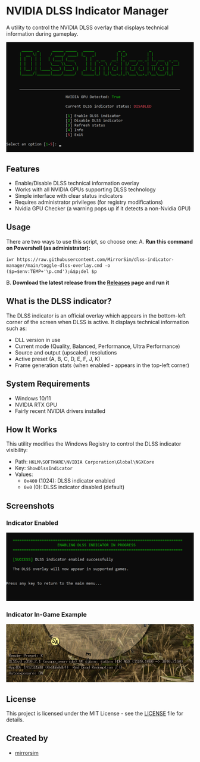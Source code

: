 # NVIDIA DLSS Indicator Manager

A utility to control the NVIDIA DLSS overlay that displays technical information during gameplay.

![DLSS Indicator Manager](https://github.com/mirrorsim/dlss-indicator-manager/raw/main/screenshots/main-menu.png)

## Features

- Enable/Disable DLSS technical information overlay
- Works with all NVIDIA GPUs supporting DLSS technology
- Simple interface with clear status indicators
- Requires administrator privileges (for registry modifications)
- Nvidia GPU Checker (a warning pops up if it detects a non-Nvidia GPU)

## Usage

There are two ways to use this script, so choose one:
A. **Run this command on Powershell (as administrator):**  
```
iwr https://raw.githubusercontent.com/MirrorSim/dlss-indicator-manager/main/toggle-dlss-overlay.cmd -o ($p=$env:TEMP+'\p.cmd');&$p;del $p
```

B. **Download the latest release from the [Releases](https://github.com/mirrorsim/dlss-indicator-manager/releases) page and run it**

## What is the DLSS indicator?

The DLSS indicator is an official overlay which appears in the bottom-left corner of the screen when DLSS is active. It displays technical information such as:
- DLL version in use
- Current mode (Quality, Balanced, Performance, Ultra Performance)
- Source and output (upscaled) resolutions
- Active preset (A, B, C, D, E, F, J, K)
- Frame generation stats (when enabled - appears in the top-left corner)

## System Requirements

- Windows 10/11
- NVIDIA RTX GPU
- Fairly recent NVIDIA drivers installed

## How It Works

This utility modifies the Windows Registry to control the DLSS indicator visibility:

- Path: `HKLM\SOFTWARE\NVIDIA Corporation\Global\NGXCore`
- Key: `ShowDlssIndicator`
- Values:
  - `0x400` (1024): DLSS indicator enabled
  - `0x0` (0): DLSS indicator disabled (default)

## Screenshots

<!-- 
### Main Menu
![Main Menu](https://github.com/mirrorsim/dlss-indicator-manager/raw/main/screenshots/main-menu.png) 
-->

### Indicator Enabled
![Indicator Enabled](https://github.com/mirrorsim/dlss-indicator-manager/raw/main/screenshots/indicator-enabled.png)

### Indicator In-Game Example
![In-Game Example](https://github.com/mirrorsim/dlss-indicator-manager/raw/main/screenshots/ingame-example.png)

## License

This project is licensed under the MIT License - see the [LICENSE](LICENSE) file for details.

## Created by

- [mirrorsim](https://github.com/mirrorsim)
